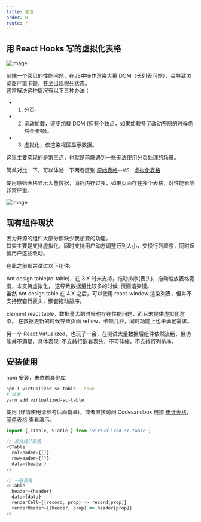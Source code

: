 ```yaml
---
title: 前言
order: 0
route: /
---
```

## 用 React Hooks 写的虚拟化表格

![image](https://github.com/j4dream/dc-table/blob/master/gh-page/assets/stable.gif)

前端一个常见的性能问题，在JS中操作渲染大量 DOM（长列表问题），会导致浏览器严重卡顿，甚至出现假死状态。  
通常解决这种情况有以下三种办法：
* 1. 分页。
* 2. 滚动加载，逐步加载 DOM (但有个缺点，如果加载多了改动布局的时候仍然会卡顿)。
* 3. 虚拟化，仅渲染视区显示数据。

这里主要实现的是第三点，也就是前端遇到一些无法使用分页处理的场景。  

简单对比一下，可以体验一下两者区别 <a href="https://1bq27.csb.app/" target="_blank">原始表格</a>--VS--<a href="https://2l6l9.csb.app/" target="_blank">虚拟化表格</a>  

使用原始表格显示大量数据，消耗内存过多，如果页面存在多个表格，对性能影响非常严重。

![image](https://github.com/j4dream/dc-table/blob/master/gh-page/assets/memory-compare.png)
## 现有组件现状
因为开源的组件大部分都缺少我想要的功能。  
其实主要是支持虚拟化，同时支持用户动态调整行列大小，交换行列顺序，同时保留用户这些改动。

在此之前都尝试过以下组件:

Ant design table(rc-table)，在 3.X 时未支持，拖动排序(表头)，拖动缩放表格宽度，未支持虚拟化，
这导致数据量比较多的时候, 页面渲染慢。  
虽然 Ant design table 在 4.X 之后，可以使用 react-window 渲染列表，但并不支持嵌套行表头，嵌套拖动排序。

Element react table，数据量大的时候也存在性能问题，而且未提供虚拟化渲染。
在数据更新的时候导致页面 reflow，卡顿几秒，同时功能上也未满足需求。

另一个 React Virtualized，也玩了一会，在测试大量数据后组件依然流畅，但功能并不满足，具体表现:
不支持行嵌套表头，不可伸缩，不支持行列排序。

## 安装使用

npm 安装，未依赖其他库 
```bash
npm i virtualized-sc-table --save
# 或者
yarn add virtualized-sc-table
```



使用 (详情使用请参考后面篇章)，或者直接访问 Codesandbox 链接 <a href="https://codesandbox.io/s/stable-cfehb" target="_blank"> 统计表格</a>， <a href="https://codesandbox.io/s/ctable-2l6l9" target="_blank">简单表格</a> 查看演示。
```javascript
import { CTable, STable } from 'virtualized-sc-table';

// 聚合统计表格
<STable
  colHeader={[]}
  rowHeader={[]}
  data={header}
/>

// 一般表格
<CTable
  header={header}
  data={data}
  renderCell={(record, prop) => record[prop]}
  renderHeader={(header, prop) => header[prop]}
/>

```
